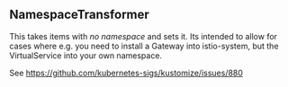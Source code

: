 ## NamespaceTransformer

This takes items with *no namespace* and sets it.
Its intended to allow for cases where e.g. you need to install
a Gateway into istio-system, but the VirtualService into
your own namespace.

See https://github.com/kubernetes-sigs/kustomize/issues/880

